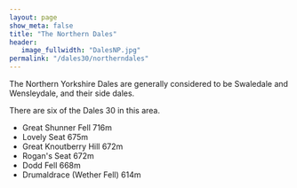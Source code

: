 ```yaml
---
layout: page
show_meta: false
title: "The Northern Dales"
header:
   image_fullwidth: "DalesNP.jpg"
permalink: "/dales30/northerndales"
---
```

The Northern Yorkshire Dales are generally considered to be Swaledale and Wensleydale, and their side dales.

There are six of the Dales 30 in this area.

- Great Shunner Fell 716m
- Lovely Seat 675m
- Great Knoutberry Hill 672m
- Rogan's Seat 672m 
- Dodd Fell 668m
- Drumaldrace (Wether Fell) 614m
